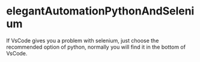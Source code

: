 # elegantAutomationPythonAndSelenium

If VsCode gives you a problem with selenium, just choose the recommended option of python, normally you will find it in the bottom of VsCode. 